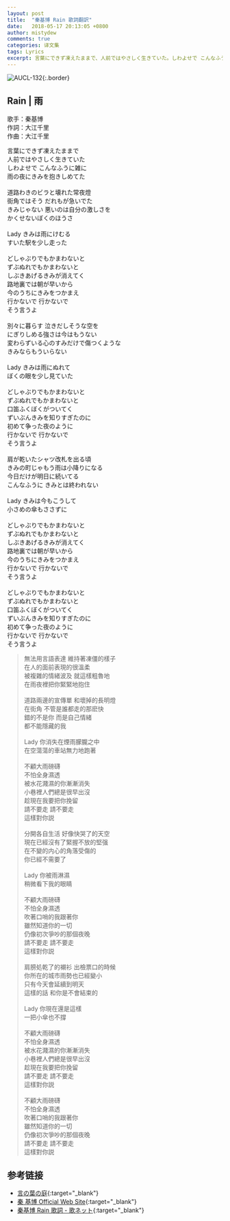 ```yaml
---
layout: post
title:  "秦基博 Rain 歌詞翻訳"
date:   2018-05-17 20:13:05 +0800
author: mistydew
comments: true
categories: 译文集
tags: Lyrics
excerpt: 言葉にできず凍えたままで、人前ではやさしく生きていた。しわよせで こんなふうに雑に、雨の夜にきみを抱きしめてた。
---
```

![AUCL-132](https://mistydew.github.io/assets/images/cover/misc/AUCL-132.jpg){:.border}

## Rain | 雨

歌手：秦基博<br>
作詞：大江千里<br>
作曲：大江千里

<div class="lyric-original">
<p>
言葉にできず凍えたままで<br>
人前ではやさしく生きていた<br>
しわよせで こんなふうに雑に<br>
雨の夜にきみを抱きしめてた<br>
<br>
道路わきのビラと壊れた常夜燈<br>
街角ではそう だれもが急いでた<br>
きみじゃない 悪いのは自分の激しさを<br>
かくせないぼくのほうさ<br>
<br>
Lady きみは雨にけむる<br>
すいた駅を少し走った<br>
<br>
どしゃぶりでもかまわないと<br>
ずぶぬれでもかまわないと<br>
しぶきあげるきみが消えてく<br>
路地裏では朝が早いから<br>
今のうちにきみをつかまえ<br>
行かないで 行かないで<br>
そう言うよ<br>
<br>
別々に暮らす 泣きだしそうな空を<br>
にぎりしめる強さは今はもうない<br>
変わらずいる心のすみだけで傷つくような<br>
きみならもういらない<br>
<br>
Lady きみは雨にぬれて<br>
ぼくの眼を少し見ていた<br>
<br>
どしゃぶりでもかまわないと<br>
ずぶぬれでもかまわないと<br>
口笛ふくぼくがついてく<br>
ずいぶんきみを知りすぎたのに<br>
初めて争った夜のように<br>
行かないで 行かないで<br>
そう言うよ<br>
<br>
肩が乾いたシャツ改札を出る頃<br>
きみの町じゃもう雨は小降りになる<br>
今日だけが明日に続いてる<br>
こんなふうに きみとは終われない<br>
<br>
Lady きみは今もこうして<br>
小さめの傘もささずに<br>
<br>
どしゃぶりでもかまわないと<br>
ずぶぬれでもかまわないと<br>
しぶきあげるきみが消えてく<br>
路地裏では朝が早いから<br>
今のうちにきみをつかまえ<br>
行かないで 行かないで<br>
そう言うよ<br>
<br>
どしゃぶりでもかまわないと<br>
ずぶぬれでもかまわないと<br>
口笛ふくぼくがついてく<br>
ずいぶんきみを知りすぎたのに<br>
初めて争った夜のように<br>
行かないで 行かないで<br>
そう言うよ
</p>
</div>

<div class="lyric-translation">
<blockquote>
無法用言語表達 維持著凍僵的樣子<br>
在人的面前表現的很溫柔<br>
被複雜的情緒波及 就這樣粗魯地<br>
在雨夜裡把你緊緊地抱住<br>
<br>
道路兩邊的宣傳單 和壞掉的長明燈<br>
在街角 不管是誰都走的那麽快<br>
錯的不是你 而是自己情緒<br>
都不能隱藏的我<br>
<br>
Lady 你消失在煙雨朦朧之中<br>
在空蕩蕩的車站無力地跑著<br>
<br>
不顧大雨磅礴<br>
不怕全身濕透<br>
被水花濺濕的你漸漸消失<br>
小巷裡人們總是很早出沒<br>
趁現在我要把你挽留<br>
請不要走 請不要走<br>
這樣對你説<br>
<br>
分開各自生活 好像快哭了的天空<br>
現在已經沒有了緊握不放的堅强<br>
在不變的内心的角落受傷的<br>
你已經不需要了<br>
<br>
Lady 你被雨淋濕<br>
稍微看下我的眼睛<br>
<br>
不顧大雨磅礴<br>
不怕全身濕透<br>
吹著口哨的我跟著你<br>
雖然知道你的一切<br>
仍像初次爭吵的那個夜晚<br>
請不要走 請不要走<br>
這樣對你説<br>
<br>
肩膀処乾了的襯衫 出檢票口的時候<br>
你所在的城市雨勢也已經變小<br>
只有今天會延續到明天<br>
這樣的話 和你是不會結束的<br>
<br>
Lady 你現在還是這樣<br>
一把小傘也不撐<br>
<br>
不顧大雨磅礴<br>
不怕全身濕透<br>
被水花濺濕的你漸漸消失<br>
小巷裡人們總是很早出沒<br>
趁現在我要把你挽留<br>
請不要走 請不要走<br>
這樣對你説<br>
<br>
不顧大雨磅礴<br>
不怕全身濕透<br>
吹著口哨的我跟著你<br>
雖然知道你的一切<br>
仍像初次爭吵的那個夜晚<br>
請不要走 請不要走<br>
這樣對你説
</blockquote>
</div>

## 参考链接

* [言の葉の庭](http://www.kotonohanoniwa.jp){:target="_blank"}
* [秦 基博 Official Web Site](http://www.office-augusta.com/hata){:target="_blank"}
* [秦基博 Rain 歌詞 - 歌ネット](https://www.uta-net.com/song/146922){:target="_blank"}
